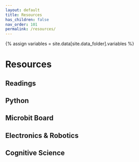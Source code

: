 ```yaml
---
layout: default
title: Resources
has_children: false
nav_order: 101
permalink: /resources/
---
```


{% assign variables = site.data[site.data_folder].variables %}

# Resources

## Readings

## Python

## Microbit Board

## Electronics & Robotics

## Cognitive Science

